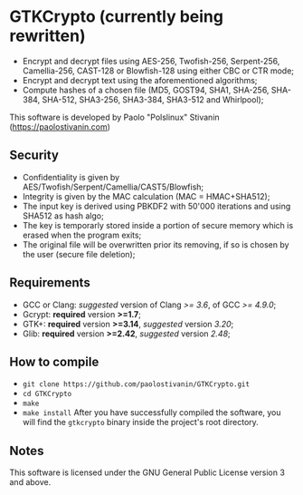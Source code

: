 GTKCrypto (currently being rewritten)
========

* Encrypt and decrypt files using AES-256, Twofish-256, Serpent-256, Camellia-256, CAST-128 or Blowfish-128 using either CBC or CTR mode;
* Encrypt and decrypt text using the aforementioned algorithms;
* Compute hashes of a chosen file (MD5, GOST94, SHA1, SHA-256, SHA-384, SHA-512, SHA3-256, SHA3-384, SHA3-512 and Whirlpool);

This software is developed by Paolo "Polslinux" Stivanin (https://paolostivanin.com)


Security
--------
* Confidentiality is given by AES/Twofish/Serpent/Camellia/CAST5/Blowfish;
* Integrity is given by the MAC calculation (MAC = HMAC+SHA512);
* The input key is derived using PBKDF2 with 50'000 iterations and using SHA512 as hash algo;
* The key is temporarly stored inside a portion of secure memory which is erased when the program exits;
* The original file will be overwritten prior its removing, if so is chosen by the user (secure file deletion);


Requirements
------------
* GCC or Clang: *suggested* version of Clang *>= 3.6*, of GCC *>= 4.9.0*;
* Gcrypt: **required** version **>=1.7**;
* GTK+: **required** version **>=3.14**, *suggested* version *3.20*;
* Glib: **required** version **>=2.42**, *suggested* version *2.48*;


How to compile
--------------
* `git clone https://github.com/paolostivanin/GTKCrypto.git`
* `cd GTKCrypto`
* `make`
* `make install`
After you have successfully compiled the software, you will find the `gtkcrypto` binary inside the project's root directory.


Notes
-----
This software is licensed under the GNU General Public License version 3 and above.
